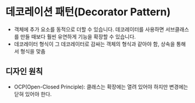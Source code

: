 # 데코레이션 패턴(Decorator Pattern)

- 객체에 추가 요소를 동적으로 더할 수 있습니다. 데코레이터를 사용하면 서브클래스를 만들 때보다 훨씬 유연하게 기능을 확장할 수 있습니다.
- 데코레이터 형식이 그 데코레이터로 감싸는 객체의 형식과 같아야 함, 상속을 통해서 형식을 맞춤


## 디자인 원칙

- OCP(Open-Closed Principle): 클래스는 확장에는 열려 있어야 하지만 변경에는 닫혀 있어야 한다.

